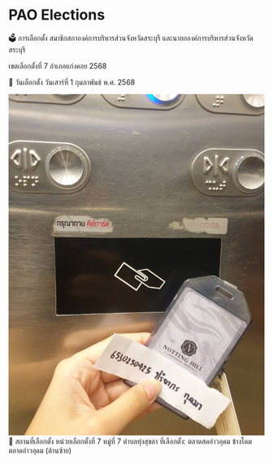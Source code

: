 # **PAO Elections** #
<p> </p>
🗳️ การเลือกตั้ง สมาชิกสภาองค์การบริหารส่วนจังหวัดสระบุรี และนายกองค์การบริหารส่วนจังหวัดสระบุรี
<p> </p>
เขตเลือกตั้งที่ 7 อำเภอแก่งคอย 2568 
<p> </p>
📅 วันเลือกตั้ง วันเสาร์ที่ 1 กุมภาพันธ์ พ.ศ. 2568

![image1](Img/IMG_9878.jpeg)
📍 สถานที่เลือกตั้ง
หน่วยเลือกตั้งที่ 7
หมู่ที่ 7 ตำบลทุ่งสุขลา
ที่เลือกตั้ง: ตลาดสดอ่าวอุดม ข้างโดมตลาดอ่าวอุดม (ด้านซ้าย)

